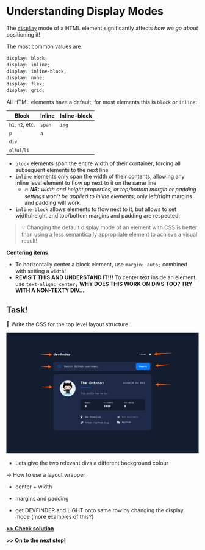# Understanding Display Modes

The [`display`](https://developer.mozilla.org/en-US/docs/Web/CSS/display) mode of a HTML element significantly affects *how we go about* positioning it!

The most common values are:
```css
display: block;
display: inline;
display: inline-block;
display: none;
display: flex;
display: grid;
```

All HTML elements have a default, for most elements this is `block` or `inline`:

| Block            | Inline     | Inline-block  |
|------------------|------------|---------------|
| `h1`, `h2`, etc. | `span`     | `img`         |
| `p`              | `a`        |               |
| `div`            |            |               |
| `ol`/`ul`/`li`   |            |               |

- `block` elements span the entire width of their container, forcing all subsequent elements to the next line
- `inline` elements  only span the width of their contents, allowing any inline level element to flow up next to it on the same line
  - 🔥 ***NB:** width and height properties, or top/bottom margin or padding settings won't be applied to inline elements*; only left/right margins and padding will work.
- `inline-block` allows elements to flow next to it, but allows to set width/height and top/bottom margins and padding are respected.

> 💡 Changing the default display mode of an element with CSS is better than using a less semantically appropriate element to achieve a visual result!

**Centering items**
- To horizontally center a block element, use `margin: auto;` combined with setting a `width`!
- **REVISIT THIS AND UNDERSTAND IT!!!** To center text inside an element, use `text-align: center;` **WHY DOES THIS WORK ON DIVS TOO? TRY WITH A NON-TEXTY DIV...**

## Task!
💪 Write the CSS for the top level layout structure


![image](/assets/wrapper_illustration.png)

- Lets give the two relevant divs a different background colour

-> How to use a layout wrapper

- center + width
- margins and padding

- get DEVFINDER and LIGHT onto same row by changing the display mode (more examples of this?)

**[>> Check solution](/lessons/1-breaking-down-the-design__solution.md)**

**[>> On to the next step!](/lessons//3-css-box-model.md)**